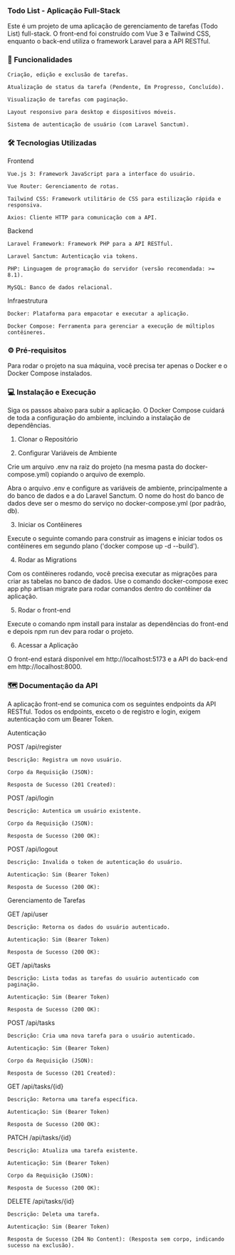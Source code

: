 ### Todo List - Aplicação Full-Stack

Este é um projeto de uma aplicação de gerenciamento de tarefas (Todo List) full-stack. O front-end foi construído com Vue 3 e Tailwind CSS, enquanto o back-end utiliza o framework Laravel para a API RESTful.

### 🚀 Funcionalidades

    Criação, edição e exclusão de tarefas.

    Atualização de status da tarefa (Pendente, Em Progresso, Concluído).

    Visualização de tarefas com paginação.

    Layout responsivo para desktop e dispositivos móveis.

    Sistema de autenticação de usuário (com Laravel Sanctum).

### 🛠️ Tecnologias Utilizadas

Frontend

    Vue.js 3: Framework JavaScript para a interface do usuário.

    Vue Router: Gerenciamento de rotas.

    Tailwind CSS: Framework utilitário de CSS para estilização rápida e responsiva.

    Axios: Cliente HTTP para comunicação com a API.

Backend

    Laravel Framework: Framework PHP para a API RESTful.

    Laravel Sanctum: Autenticação via tokens.

    PHP: Linguagem de programação do servidor (versão recomendada: >= 8.1).

    MySQL: Banco de dados relacional.

Infraestrutura

    Docker: Plataforma para empacotar e executar a aplicação.

    Docker Compose: Ferramenta para gerenciar a execução de múltiplos contêineres.

### ⚙️ Pré-requisitos

Para rodar o projeto na sua máquina, você precisa ter apenas o Docker e o Docker Compose instalados.

### 💻 Instalação e Execução

Siga os passos abaixo para subir a aplicação. O Docker Compose cuidará de toda a configuração do ambiente, incluindo a instalação de dependências.

1. Clonar o Repositório

2. Configurar Variáveis de Ambiente

Crie um arquivo .env na raiz do projeto (na mesma pasta do docker-compose.yml) copiando o arquivo de exemplo.

Abra o arquivo .env e configure as variáveis de ambiente, principalmente a do banco de dados e a do Laravel Sanctum. O nome do host do banco de dados deve ser o mesmo do serviço no docker-compose.yml (por padrão, db).

3. Iniciar os Contêineres

Execute o seguinte comando para construir as imagens e iniciar todos os contêineres em segundo plano ('docker compose up -d --build').

4. Rodar as Migrations

Com os contêineres rodando, você precisa executar as migrações para criar as tabelas no banco de dados. Use o comando docker-compose exec app php artisan migrate para rodar comandos dentro do contêiner da aplicação.

5. Rodar o front-end

Execute o comando npm install para instalar as dependências do front-end e depois npm run dev para rodar o projeto.

6. Acessar a Aplicação

O front-end estará disponível em http://localhost:5173 e a API do back-end em http://localhost:8000.

### 🗺️ Documentação da API

A aplicação front-end se comunica com os seguintes endpoints da API RESTful. Todos os endpoints, exceto o de registro e login, exigem autenticação com um Bearer Token.

Autenticação

POST /api/register

    Descrição: Registra um novo usuário.

    Corpo da Requisição (JSON):

    Resposta de Sucesso (201 Created):

POST /api/login

    Descrição: Autentica um usuário existente.

    Corpo da Requisição (JSON):

    Resposta de Sucesso (200 OK):

POST /api/logout

    Descrição: Invalida o token de autenticação do usuário.

    Autenticação: Sim (Bearer Token)

    Resposta de Sucesso (200 OK):

Gerenciamento de Tarefas

GET /api/user

    Descrição: Retorna os dados do usuário autenticado.

    Autenticação: Sim (Bearer Token)

    Resposta de Sucesso (200 OK):

GET /api/tasks

    Descrição: Lista todas as tarefas do usuário autenticado com paginação.

    Autenticação: Sim (Bearer Token)

    Resposta de Sucesso (200 OK):

POST /api/tasks

    Descrição: Cria uma nova tarefa para o usuário autenticado.

    Autenticação: Sim (Bearer Token)

    Corpo da Requisição (JSON):

    Resposta de Sucesso (201 Created):

GET /api/tasks/{id}

    Descrição: Retorna uma tarefa específica.

    Autenticação: Sim (Bearer Token)

    Resposta de Sucesso (200 OK):

PATCH /api/tasks/{id}

    Descrição: Atualiza uma tarefa existente.

    Autenticação: Sim (Bearer Token)

    Corpo da Requisição (JSON):

    Resposta de Sucesso (200 OK):

DELETE /api/tasks/{id}

    Descrição: Deleta uma tarefa.

    Autenticação: Sim (Bearer Token)

    Resposta de Sucesso (204 No Content): (Resposta sem corpo, indicando sucesso na exclusão).
